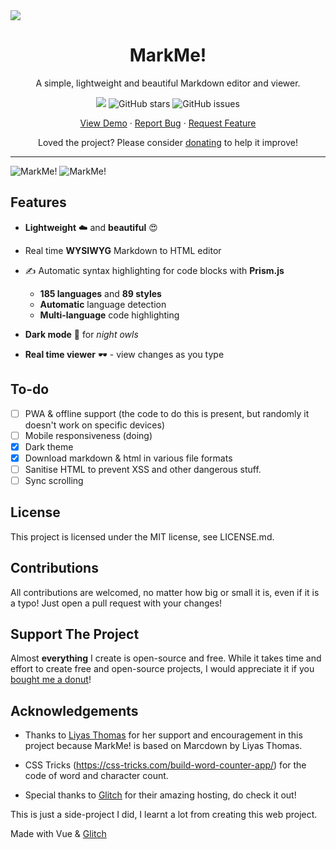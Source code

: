 <img src="https://cdn.glitch.com/e0b394db-80ae-4783-a487-56cecfa7615a%2Fmarkme-banner.png?v=1597063516762">

<div align="center">

  <h1>MarkMe!</h1>

  A simple, lightweight and beautiful Markdown editor and viewer.
  
  <a title="MadeWithVueJs.com Shield" href="https://madewithvuejs.com/p/markme/shield-link"><img src="https://madewithvuejs.com/storage/repo-shields/2535-shield.svg"/></a>
  <img alt="GitHub stars" src="https://img.shields.io/github/stars/khalby786/markme">
  <img alt="GitHub issues" src="https://img.shields.io/github/issues/khalby786/markme">
  
  <a href="https://markme.glitch.me">View Demo</a> · <a href="https://github.com/khalby786/MarkMe/issues">Report Bug</a> · <a href="https://github.com/khalby786/MarkMe/issues">Request Feature</a>
  
  Loved the project? Please consider <a href="https://buymeacoffee.com/khaleelgibran">donating</a> to help it improve!
  
</div>

---

![MarkMe!](https://cdn.glitch.com/e0b394db-80ae-4783-a487-56cecfa7615a%2FScreen%20Shot%202020-08-10%20at%204.47.23%20PM.png?v=1597063711106)
![MarkMe!](https://cdn.glitch.com/e0b394db-80ae-4783-a487-56cecfa7615a%2FScreen%20Shot%202020-08-10%20at%204.48.03%20PM.png?v=1597063715232)

## Features

- **Lightweight** ☁️ and **beautiful** 😍

- Real time **WYSIWYG** Markdown to HTML editor

- ✍️ Automatic syntax highlighting for code blocks with **Prism.js**
  - **185 languages** and **89 styles**
  - **Automatic** language detection
  - **Multi-language** code highlighting
  
- **Dark mode** 🌙 for *night owls*

- **Real time viewer** 🕶️ - view changes as you type

## To-do

- [ ] PWA & offline support (the code to do this is present, but randomly it doesn't work on specific devices)
- [ ] Mobile responsiveness (doing)
- [X] Dark theme
- [X] Download markdown & html in various file formats
- [ ] Sanitise HTML to prevent XSS and other dangerous stuff.
- [ ] Sync scrolling

## License

This project is licensed under the MIT license, see LICENSE.md.

## Contributions

All contributions are welcomed, no matter how big or small it is, even if it is a typo! Just open a pull request with your changes!

## Support The Project

Almost **everything** I create is open-source and free. While it takes time and effort to create free and open-source projects, I would appreciate it if you <a href="https://buymeacoffee.com/khaleelgibran">bought me a donut</a>!

## Acknowledgements

* Thanks to [Liyas Thomas](https://liyasthomas.web.app) for her support and encouragement in this project because MarkMe! is based on Marcdown by Liyas Thomas.

* CSS Tricks (https://css-tricks.com/build-word-counter-app/) for the code of word and character count.

* Special thanks to [Glitch](https://glitch.com) for their amazing hosting, do check it out!

This is just a side-project I did, I learnt a lot from creating this web project. 

Made with Vue & [Glitch](https://glitch.com)